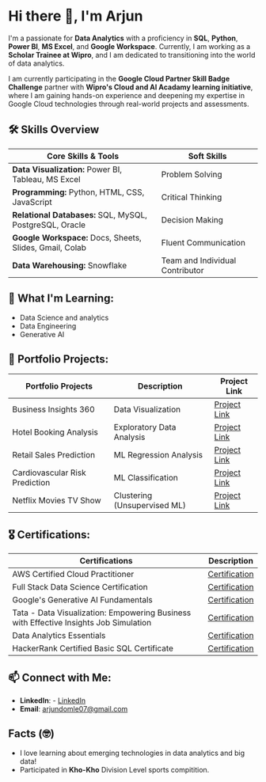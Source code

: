 # Hi there 👋, I'm Arjun

I'm a passionate for **Data Analytics** with a proficiency in **SQL**, **Python**, **Power BI**, **MS Excel**, and **Google Workspace**. Currently, I am working as a **Scholar Trainee at Wipro**, and I am dedicated to transitioning into the world of data analytics.

I am currently participating in the **Google Cloud Partner Skill Badge Challenge** partner with **Wipro's Cloud and AI Acadamy learning initiative**, where I am gaining hands-on experience and deepening my expertise in Google Cloud technologies through real-world projects and assessments.

## 🛠️ Skills Overview

| **Core Skills & Tools**                                           | **Soft Skills**                          |
|--------------------------------------------------------------------|------------------------------------------|
| **Data Visualization:** Power BI, Tableau, MS Excel               | Problem Solving                         |
| **Programming:** Python, HTML, CSS, JavaScript                    | Critical Thinking                       |
| **Relational Databases:** SQL, MySQL, PostgreSQL, Oracle           | Decision Making                         |
| **Google Workspace:** Docs, Sheets, Slides, Gmail, Colab           | Fluent Communication                    |
| **Data Warehousing:** Snowflake                                   | Team and Individual Contributor         |



## 🌱 What I'm Learning:
- Data Science and analytics
- Data Engineering
- Generative AI



## 💼 Portfolio Projects:
| **Portfolio Projects**                     | **Description**                     | **Project Link**          |
|--------------------------------------------|-------------------------------------|---------------------------|
| Business Insights 360                      | Data Visualization                  | [Project Link](https://mavenanalytics.io/project/20476![image])        |
| Hotel Booking Analysis                     | Exploratory Data Analysis           | [Project Link](https://github.com/arjundomle07/Hotel-Booking-Analysis--EDA/blob/main/Hotel_Booking_Analysis_EDA_Submission.ipynb)       |
| Retail Sales Prediction                    | ML Regression Analysis              | [Project Link](https://github.com/arjundomle07/Retail-Sales-Prediction--Regression-Project/blob/main/Retail_Sales_Prediction_Regression_Project.ipynb)        |
| Cardiovascular Risk Prediction              | ML Classification                   | [Project Link](https://github.com/arjundomle07/Cardiovascular-Risk-Prediction--Classification)      |
| Netflix Movies TV Show                    | Clustering (Unsupervised ML)       | [Project Link](https://github.com/arjundomle07/Netflix-movie-and-TV-show-Clustering-Unsupervised/blob/main/Netflix_movie_and_TV_show_Clustering_Unsupervised_ML.ipynb)        |



## :medal_military: Certifications:
| **Certifications**                                                               | **Description**                            |
|----------------------------------------------------------------------------------|--------------------------------------------|
| AWS Certified Cloud Practitioner                                                   | [Certification](https://www.credly.com/badges/368b1937-0909-40df-a8eb-b23d290cbecf)                               |
| Full Stack Data Science Certification                                             | [Certification](https://verified.sertifier.com/en/verify/33434859186256/)                               |
| Google's Generative AI Fundamentals                                               | [Certification](https://partner.cloudskillsboost.google/public_profiles/31cc682c-66c9-4080-9249-28ddd27cea02/badges/4869017![image])                               |
| Tata - Data Visualization: Empowering Business with Effective Insights Job Simulation | [Certification](https://forage-uploads-prod.s3.amazonaws.com/completion-certificates/Tata/MyXvBcppsW2FkNYCX_Tata_uv6P3wPS6LfKbaB67_1695921692227_completion_certificate.pdf)                               |
| Data Analytics Essentials                                                          | [Certification](https://www.credly.com/badges/a406e821-fa66-4fb8-9df1-57311442aa1f/linked_in_profile)                               |
| HackerRank Certified Basic SQL Certificate                                        | [Certification](https://www.hackerrank.com/certificates/9c8f8a165116)                               |



## 📫 Connect with Me:
- **LinkedIn**: - [LinkedIn](https://www.linkedin.com/in/arjun-domle/![image])
- **Email**: arjundomle07@gmail.com


  
## Facts (🤓) 
- I love learning about emerging technologies in data analytics and big data!
- Participated in **Kho-Kho** Division Level sports compitition.

